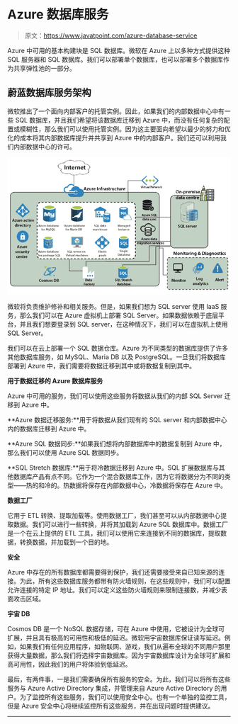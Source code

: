 # Azure 数据库服务

> 原文：<https://www.javatpoint.com/azure-database-service>

Azure 中可用的基本构建块是 SQL 数据库。微软在 Azure 上以多种方式提供这种 SQL 服务器和 SQL 数据库。我们可以部署单个数据库，也可以部署多个数据库作为共享弹性池的一部分。

## 蔚蓝数据库服务架构

微软推出了一个面向内部客户的托管实例。因此，如果我们的内部数据中心中有一些 SQL 数据库，并且我们希望将该数据库迁移到 Azure 中，而没有任何复杂的配置或模糊性，那么我们可以使用托管实例。因为这主要面向希望以最少的努力和优化的成本将其内部数据库提升并共享到 Azure 中的内部客户。我们还可以利用我们内部数据中心的许可。

![Azure Database service](img/65448538ff2f1f0040c27c2474cf8e59.png)

微软将负责维护修补和相关服务。但是，如果我们想为 SQL server 使用 IaaS 服务，那么我们可以在 Azure 虚拟机上部署 SQL Server。如果数据依赖于底层平台，并且我们想要登录到 SQL server，在这种情况下，我们可以在虚拟机上使用 SQL Server。

我们可以在云上部署一个 SQL 数据仓库。Azure 为不同类型的数据库提供了许多其他数据库服务，如 MySQL、Maria DB 以及 PostgreSQL。一旦我们将数据库部署到 Azure 中，我们需要将数据迁移到其中或将数据复制到其中。

**用于数据迁移的 Azure 数据库服务**

Azure 中可用的服务，我们可以使用这些服务将数据从我们的内部 SQL Server 迁移到 Azure 中。

**Azure 数据迁移服务:**用于将数据从我们现有的 SQL server 和内部数据中心内的数据库迁移到 Azure 中。

**Azure SQL 数据同步:**如果我们想将内部数据库中的数据复制到 Azure 中，那么我们可以使用 Azure SQL 数据同步。

**SQL Stretch 数据库:**用于将冷数据迁移到 Azure 中。SQL 扩展数据库与其他数据库产品有点不同。它作为一个混合数据库工作，因为它将数据分为不同的类型——热的和冷的。热数据将保存在内部数据中心，冷数据将保存在 Azure 中。

**数据工厂**

它用于 ETL 转换、提取加载等。使用数据工厂，我们甚至可以从内部数据中心提取数据。我们可以进行一些转换，并将其加载到 Azure SQL 数据库中。数据工厂是一个在云上提供的 ETL 工具，我们可以使用它来连接到不同的数据库，提取数据，转换数据，并加载到一个目的地。

**安全**

Azure 中存在的所有数据库都需要得到保护，我们还需要接受来自已知来源的连接。为此，所有这些数据库服务都带有防火墙规则，在这些规则中，我们可以配置允许连接的特定 IP 地址。我们可以定义这些防火墙规则来限制连接数，并减少表面攻击区域。

**宇宙 DB**

Cosmos DB 是一个 NoSQL 数据存储，可在 Azure 中使用，它被设计为全球可扩展，并且具有极高的可用性和极低的延迟。微软用宇宙数据库保证读写延迟。例如，如果我们有任何应用程序，如物联网、游戏，我们从遍布全球的不同用户那里获得大量数据，那么我们将选择宇宙数据库。因为宇宙数据库设计为全球可扩展和高可用性，因此我们的用户将体验到低延迟。

最后，有两件事，一是我们需要确保所有服务的安全。为此，我们可以将所有这些服务与 Azure Active Directory 集成，并管理来自 Azure Active Directory 的用户。为了监控所有这些服务，我们可以使用安全中心。也有一个单独的监控工具，但是 Azure 安全中心将继续监控所有这些服务，并在出现问题时提供建议。

* * *